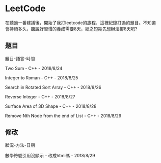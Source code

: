 # LeetCode
在聽過一番建議後，開始了我打leetcode的旅程，這裡紀錄打過的題目。不知道會持續多久，聽說好習慣的養成需要8天，總之短期先想辦法撐8天吧?

## 題目
題目-語言-時間

Two Sum - C++ - 2018/8/24

Integer to Roman - C++ - 2018/8/25

Search in Rotated Sort Array - C++ - 2018/8/26

Reverse Integer - C++ - 2018/8/27

Surface Area of 3D Shape - C++ - 2018/8/28

Remove Nth Node from the end of List - C++ - 2018/8/29

## 修改
狀況-方法-日期

數學符號引用沒顯示 - 改成html碼 - 2018/8/29
